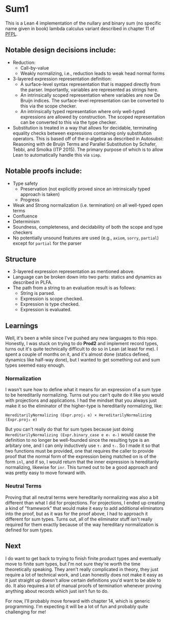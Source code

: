 # **Sum1**

This is a Lean 4 implementation of the nullary and binary sum (no specific name given in book) lambda calculus variant described in chapter 11 of [PFPL](http://www.cs.cmu.edu/~rwh/pfpl.html).

## Notable design decisions include:
 * Reduction:
    + Call-by-value
    + Weakly normalizing, i.e., reduction leads to weak head normal forms 
 * 3-layered expression representation definition:
    + A surface-level syntax representation that is mapped directly from the parser. Importantly, variables are represented as strings here.
    + An intrinsically scoped representation where variables are now De Bruijn indices. The surface-level representation can be converted to this via the scope checker.
    + An intrinsically typed representation where only well-typed expressions are allowed by construction. The scoped representation can be converted to this via the type checker.
 * Substitution is treated in a way that allows for decidable, terminating equality checks between expressions containing only substitution operators. This is based off of the σ-algebra as described in Autosubst: Reasoning with de Bruijn Terms and Parallel Substitution by Schafer, Tebbi, and Smolka (ITP 2015). The primary purpose of which is to allow Lean to automatically handle this via `simp`.

## Notable proofs include:
 * Type safety
    + Preservation (not explicitly proved since an intrinsically typed approach is taken)
    + Progress
 * Weak and Strong normalization (i.e. termination) on all well-typed open terms
 * Confluence
 * Determinism
 * Soundness, completeness, and decidability of both the scope and type checkers
 * No potentially unsound features are used (e.g., `axiom`, `sorry`, `partial`) except for `partial` for the parser

## Structure

 * 3-layered expression representation as mentioned above.
 * Language can be broken down into two parts: statics and dynamics as described in PLFA.
 * The path from a string to an evaluation result is as follows:
    + String is parsed.
    + Expression is scope checked.
    + Expression is type checked.
    + Expression is evaluated.

## Learnings

Well, it's been a while since I've pushed any new languages to this repo. Honestly, I was stuck on trying to do **Prod2**
and implement record types, turns out it's quite technically difficult to do so in Lean (at least for me). I spent a
couple of months on it, and it's almost done (statics defined, dynamics like half-way done), but I wanted to get something
out and sum types seemed easy enough.

### Normalization

I wasn't sure how to define what it means for an expression of a sum type to be hereditarily normalizing. Turns out you
can't quite do it like you would with projections and applications. I had the mindset that you always just make it so
the eliminator of the higher-type is hereditarily normalizing, like:

```lean
HereditarilyNormalizing (Expr.proj₁ e) × HereditarilyNormalizing (Expr.proj₂ e)
```

But you can't really do that for sum types because just doing `HereditarilyNormalizing (Expr.binary_case e eₗ eᵣ)` would
cause the definition to no longer be well-founded since the resulting type is an arbitary one, and I can only inductively
use `τₗ` and `τᵣ`. So I made it so that two functions must be provided, one that requires the caller to provide proof that
the normal form of the expression being matched on is of the form `inl`, and if so, I would return that the inner expression
is hereditarily normalizing, likewise for `inr`. This turned out to be a good approach and was pretty easy to move forward
with.

### Neutral Terms

Proving that all neutral terms were hereditarily normalizing was also a bit different than what I did for projections.
For projections, I ended up creating a kind of "framework" that would make it easy to add additional eliminators into
the proof, but as it was for the proof above, I had to approach it different for sum types. Turns out, all of the eliminator
stuff isn't really required for them exactly because of the way hereditary normalization is defined for sum types.

## Next

I do want to get back to trying to finish finite product types and eventually move to finite sum types, but I'm not sure
they're worth the time theoretically speaking. They aren't really complicated in theory, they just require a lot of
technical work, and Lean honestly does not make it easy as it just straight up doesn't allow certain definitions you'd
want to be able to do. It also requires a lot of manual proofs of termination whenever proving anything about records
which just isn't fun to do.

For now, I'll probably move forward with chapter 14, which is generic programming. I'm expecting it will be a lot of fun
and probably quite challenging for me!
